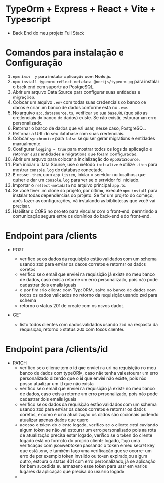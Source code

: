 
# TypeOrm + Express + React + Vite + Typescript
- Back End do meu projeto Full Stack
# Comandos para instalação e Configuração
1. `npm init -y` para instalar aplicação com Node.js.
2. `npm install typeorm reflect-metadata @nestjs/typeorm pg` para instalar o back end com suporte ao PostgreSQL.
3. Abrir um arquivo Data Source para configurar suas entidades e migrações.
4. Colocar um arquivo `.env` com todas suas credenciais do banco de dados e criar um banco de dados conforme está no `.env`.
5. No arquivo `app.datasource.ts`, verificar se sua `baseURL` (que são as credenciais do banco de dados) existe. Se não existir, estourar um erro personalizado.
6. Retornar o banco de dados que vai usar, nesse caso, PostgreSQL.
7. Retornar a URL do seu database com suas credenciais.
8. Colocar `synchronize` para `false` se quiser gerar migrations e entidades manualmente.
9. Configurar `logging = true` para mostrar todos os logs da aplicação e retornar suas entidades e migrations que foram configuradas.
10. Abrir um arquivo para colocar a inicialização do `AppDataSource`.
11. Para iniciar o Data Source, use o método `initialize` e utilize `.then` para mostrar `console.log` do database conectado.
12. E nesse `.then`, com `app.listen`, iniciar o servidor no localhost que quiser e dar um `console.log` para ver se o servidor foi iniciado.
13. Importar o `reflect-metadata` no arquivo principal `app.ts`.
14. Se você tiver um clone do projeto, por último, execute `npm install` para instalar todas dependências do projeto. Se for um projeto do começo, após fazer as configurações, vá instalando as bibliotecas que você vai precisar.
15. Habilitar o CORS no projeto para vincular com o front-end, permitindo a comunicação segura entre os domínios do back-end e do front-end.
    
# Endpoint para /clients
- POST
  - verifico se os dados da requisição estão validados com um schema usando zod para enviar os dados corretos e retornar os dados coretos
  - verifico se o email que enviei na requisição já existe no meu banco de dados, caso exista retorne um erro personalizado, pois não pode cadastrar dois emails iguais
  - e por fim crio cliente com TypeORM, salvo no banco de dados com todos os dados validados no retorno da requisição usando zod para schema
  -  retorno o status 201 de create com os novos dados.

- GET
  - listo todos clientes com dados validados usando zod na resposta da requisição, retorno o status 200 com todos clientes
 
# Endpoint para /clients/id
 - PATCH
    - verifico se o cliente tem o id que enviei na url na requisição no meu banco de dados com typeORM, caso não tenha vai estourar um erro personalizado dizendo que o id que enviei não existe, pois não posso atualizar um id que não exista
    - verifico se o email que enviei na requisição já existe no meu banco de dados, caso exista retorne um erro personalizado, pois não pode cadastrar dois emails iguais
    -  verifico se os dados da requisição estão validados com um schema usando zod para enviar os dados corretos e retornar os dados coretos, e como e uma atualização os dados são opcionais podendo atualizar apenas dados que quero
    -  acesso o token do cliente logado, verifico se o cliente está enviando algum token se não vai estourar um erro personalizado pois na
   rota de atualização precisa estar logado, verifico se o token do cliente logado está no formato do proprio cliente logado, faço uma verificação com jsonwebtoken passando o token e meu secret key que está .env, e também faço uma verificação que se ocorrer um erro de  por exemplo token invalido ou token expirado,ou algum outro, estoura o status 401 com erro personalizado, já se aplicação for bem sucedida
eu armazeno esse token para usar em varios lugares da aplicação que precisa do usuario logado
    -
     




 
 
